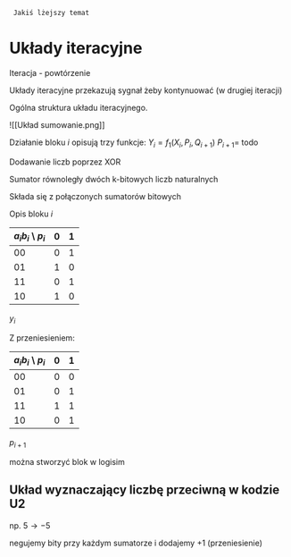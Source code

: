 
	 Jakiś lżejszy temat

# Układy iteracyjne



Iteracja - powtórzenie

Układy iteracyjne przekazują sygnał żeby kontynuować (w drugiej iteracji)

Ogólna struktura układu iteracyjnego.

![[Układ sumowanie.png]]

Działanie bloku $i$ opisują trzy funkcje:
$Y_i = f_1(X_i, P_i, Q_{i+1})$
$P_{i+1} =$
todo



Dodawanie liczb poprzez XOR

Sumator równoległy dwóch k-bitowych liczb naturalnych

Składa się z  połączonych sumatorów bitowych

Opis bloku $i$

| $a_ib_i$ \ $p_i$   |	0  |  1 |
|-|-|-|
|00|0 | 1 |
|01|1 | 0 |
|11|0 | 1 |
|10|1 | 0 |
$y_i$



Z przeniesieniem:

|$a_ib_i$ \ $p_i$ |	0 | 1|
|-|-|-|
|00|0|0|
|01|0|1|
|11|1|1|
|10|0|1|
$p_{i+1}$

można stworzyć blok w logisim


## Układ wyznaczający liczbę przeciwną w kodzie U2
np. $5 \rightarrow -5$

negujemy bity przy każdym sumatorze i dodajemy +1 (przeniesienie)
